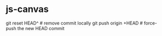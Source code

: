 # js-canvas

git reset HEAD^ # remove commit locally
git push origin +HEAD # force-push the new HEAD commit
